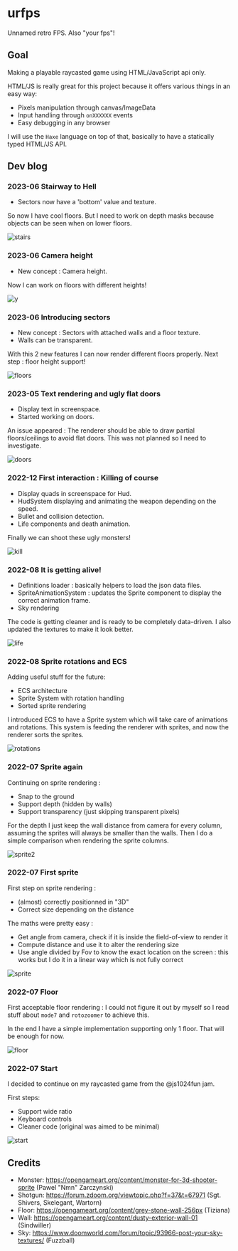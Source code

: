 # urfps

  Unnamed retro FPS. Also "your fps"!

## Goal

Making a playable raycasted game using HTML/JavaScript api only.

HTML/JS is really great for this project because it offers various things in an easy way:
  * Pixels manipulation through canvas/ImageData
  * Input handling through `onXXXXXX` events
  * Easy debugging in any browser

I will use the `Haxe` language on top of that, basically to have a statically typed HTML/JS API.

## Dev blog

### 2023-06 Stairway to Hell

  * Sectors now have a 'bottom' value and texture.

  So now I have cool floors. But I need to work on depth masks because objects can be seen when on lower floors.

![stairs](https://github.com/gogoprog/raycastfps/raw/master/res/rfps-stairs.gif)

### 2023-06 Camera height

  * New concept : Camera height.

  Now I can work on floors with different heights!

![y](https://github.com/gogoprog/raycastfps/raw/master/res/rfps-y.gif)

### 2023-06 Introducing sectors

  * New concept : Sectors with attached walls and a floor texture.
  * Walls can be transparent.

  With this 2 new features I can now render different floors properly. Next step : floor height support!

![floors](https://github.com/gogoprog/raycastfps/raw/master/res/rfps-floors.gif)

### 2023-05 Text rendering and ugly flat doors

  * Display text in screenspace.
  * Started working on doors.

 An issue appeared : The renderer should be able to draw partial floors/ceilings to avoid flat doors.
 This was not planned so I need to investigate.

![doors](https://github.com/gogoprog/raycastfps/raw/master/res/rfps-doors.gif)

### 2022-12 First interaction : Killing of course

  * Display quads in screenspace for Hud.
  * HudSystem displaying and animating the weapon depending on the speed.
  * Bullet and collision detection.
  * Life components and death animation.

Finally we can shoot these ugly monsters!

![kill](https://github.com/gogoprog/raycastfps/raw/master/res/rfps-kill.gif)

### 2022-08 It is getting alive!

  * Definitions loader : basically helpers to load the json data files.
  * SpriteAnimationSystem : updates the Sprite component to display the correct animation frame.
  * Sky rendering

The code is getting cleaner and is ready to be completely data-driven. I also updated the textures to make it look better.

![life](https://github.com/gogoprog/raycastfps/raw/master/res/rfps-life.gif)

### 2022-08 Sprite rotations and ECS

Adding useful stuff for the future:
  * ECS architecture
  * Sprite System with rotation handling
  * Sorted sprite rendering

I introduced ECS to have a Sprite system which will take care of animations and rotations. This system is feeding the renderer with sprites, and now the renderer sorts the sprites.

![rotations](https://github.com/gogoprog/raycastfps/raw/master/res/rfps-rotations.gif)

### 2022-07 Sprite again

Continuing on sprite rendering :
  * Snap to the ground
  * Support depth (hidden by walls)
  * Support transparency (just skipping transparent pixels)

For the depth I just keep the wall distance from camera for every column, assuming the sprites will always be smaller than the walls. Then I do a simple comparison when rendering the sprite columns.

![sprite2](https://github.com/gogoprog/raycastfps/raw/master/res/rfps-sprite2.gif)

### 2022-07 First sprite

First step on sprite rendering :
  * (almost) correctly positionned in "3D"
  * Correct size depending on the distance

The maths were pretty easy :
  * Get angle from camera, check if it is inside the field-of-view to render it
  * Compute distance and use it to alter the rendering size
  * Use angle divided by Fov to know the exact location on the screen : this works but I do it in a linear way which is not fully correct

![sprite](https://github.com/gogoprog/raycastfps/raw/master/res/rfps-sprite.gif)

### 2022-07 Floor

First acceptable floor rendering : I could not figure it out by myself so I read stuff about `mode7` and `rotozoomer` to achieve this.

In the end I have a simple implementation supporting only 1 floor. That will be enough for now.

![floor](https://github.com/gogoprog/raycastfps/raw/master/res/rfps-floor.gif)

### 2022-07 Start

I decided to continue on my raycasted game from the @js1024fun jam.

First steps:
 * Support wide ratio
 * Keyboard controls
 * Cleaner code (original was aimed to be minimal)

![start](https://github.com/gogoprog/raycastfps/raw/master/res/rfps-start.png)

## Credits

  * Monster: https://opengameart.org/content/monster-for-3d-shooter-sprite (Pawel "Nmn" Zarczynski)
  * Shotgun: https://forum.zdoom.org/viewtopic.php?f=37&t=67971 (Sgt. Shivers, Skelegant, Wartorn)
  * Floor: https://opengameart.org/content/grey-stone-wall-256px (Tiziana)
  * Wall: https://opengameart.org/content/dusty-exterior-wall-01 (Sindwiller)
  * Sky: https://www.doomworld.com/forum/topic/93966-post-your-sky-textures/ (Fuzzball)
